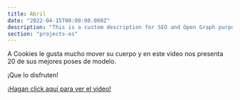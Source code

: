 ```yaml
---
title: Abril
date: "2022-04-15T00:00:00.000Z"
description: "This is a custom description for SEO and Open Graph purposes, rather than the default generated excerpt. Simply add a description field to the frontmatter."
section: "projects-es"
---
```


A Cookies le gusta mucho mover su cuerpo y en este video nos presenta 20 de sus mejores poses de modelo.

¡Que lo disfruten!

[¡Hagan click aquí para ver el video!](https://youtu.be/8I1UchJSccQ)
